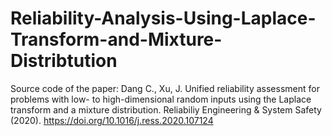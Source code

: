 # Reliability-Analysis-Using-Laplace-Transform-and-Mixture-Distribtution
Source code of the paper: Dang C., Xu, J. Unified reliability assessment for problems with low- to high-dimensional random inputs using the Laplace transform and a mixture distribution. Reliabiliy Engineering &amp; System Safety (2020).  https://doi.org/10.1016/j.ress.2020.107124
